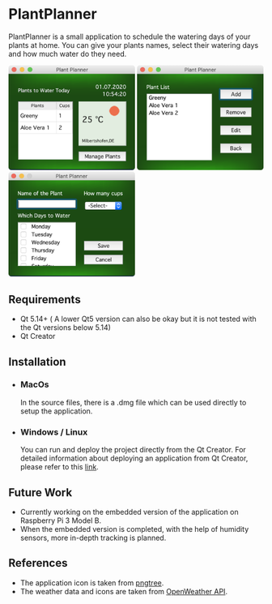 # PlantPlanner

PlantPlanner is a small application to schedule the watering days of your plants at home. You can give your plants names, select their watering days and how much water do they need. 

<img src="images/main_screen.png" width = 250> <img src="images/plantlist_screen.png" width = 250> <img src="images/edit_screen.png" width = 250>

## Requirements

- Qt 5.14+ ( A lower Qt5 version can also be okay but it is not tested with the Qt versions below 5.14)
- Qt Creator

## Installation 

- ### MacOs
  In the source files, there is a .dmg file which can be used directly to setup the application.

- ### Windows / Linux
  You can run and deploy the project directly from the Qt Creator. For detailed information about deploying an application from Qt Creator, please refer to this [link](https://doc.qt.io/qt-5/deployment.html).

## Future Work

- Currently working on the embedded version of the application on Raspberry Pi 3 Model B.
- When the embedded version is completed, with the help of humidity sensors, more in-depth tracking is planned.

## References

- The application icon is taken from [pngtree](https://pngtree.com/freepng/vector-leaf-icon_4147183.html).
- The weather data and icons are taken from [OpenWeather API](https://openweathermap.org).
